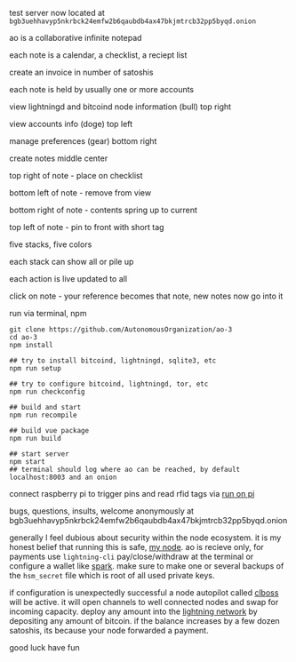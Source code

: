 test server now located at
`bgb3uehhavyp5nkrbck24emfw2b6qaubdb4ax47bkjmtrcb32pp5byqd.onion`  

ao is a collaborative infinite notepad  

each note is a calendar, a checklist, a reciept list  

create an invoice in number of satoshis  

each note is held by usually one or more accounts  

view lightningd and bitcoind node information (bull) top right  

view accounts info (doge) top left  

manage preferences (gear) bottom right  

create notes middle center  

top right of note - place on checklist  

bottom left of note - remove from view  

bottom right of note - contents spring up to current  

top left of note - pin to front with short tag  

five stacks, five colors  

each stack can show all or pile up

each action is live updated to all

click on note - your reference becomes that note, new notes now go into it  

run via terminal, npm  

```
git clone https://github.com/AutonomousOrganization/ao-3
cd ao-3
npm install

## try to install bitcoind, lightningd, sqlite3, etc
npm run setup

## try to configure bitcoind, lightningd, tor, etc
npm run checkconfig

## build and start
npm run recompile

## build vue package  
npm run build

## start server
npm start
## terminal should log where ao can be reached, by default localhost:8003 and an onion
```

connect raspberry pi to trigger pins and read rfid tags via [run on pi](https://github.com/AutonomousOrganization/pi)

bugs, questions, insults, welcome anonymously at bgb3uehhavyp5nkrbck24emfw2b6qaubdb4ax47bkjmtrcb32pp5byqd.onion

generally I feel dubious about security within the node ecosystem. it is my honest belief that running this is safe, [my node](https://1ml.com/node/0337694505123a12a8fadd95523dcc235898ad3b80a06e4a63ca26fed68dd0d17c). ao is recieve only, for payments use `lightning-cli` pay/close/withdraw at the terminal or configure a wallet like [spark](https://github.com/shesek/spark-wallet). make sure to make one or several backups of the `hsm_secret` file which is root of all used private keys.

if configuration is unexpectedly successful a node autopilot called [clboss](https://github.com/ZmnSCPxj/clboss) will be active. it will open channels to well connected nodes and swap for incoming capacity. deploy any amount into the [lightning network](http://1ml.com) by depositing any amount of bitcoin. if the balance increases by a few dozen satoshis, its because your node forwarded a payment.  

good luck have fun
